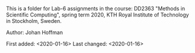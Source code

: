 This is a folder for Lab-6 assignments in the course: DD2363 "Methods in Scientific Computing", spring term 2020, KTH Royal Institute of Technology in Stockholm, Sweden.

Author: Johan Hoffman

First added: <2020-01-16> Last changed: <2020-01-16>
